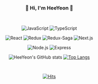 <div align="center">
  
### 🐯 Hi, I'm HeeYeon 🐯

</br>
  
![JavaScript](https://img.shields.io/badge/JavaScript-F7DF1E.svg?&style=for-the-badge&logo=JavaScript&logoColor=white)
![TypeScript](https://img.shields.io/badge/TypeScript-3178C6.svg?&style=for-the-badge&logo=TypeScript&logoColor=white)

![React](https://img.shields.io/badge/React-61DAFB.svg?&style=for-the-badge&logo=React&logoColor=white)
![Redux](https://img.shields.io/badge/Redux-764ABC.svg?&style=for-the-badge&logo=Redux&logoColor=white)
![Redux-Saga](https://img.shields.io/badge/Redux%20Saga-999999.svg?&style=for-the-badge&logo=Redux-Saga&logoColor=white)
![Next.js](https://img.shields.io/badge/Next.js-000000.svg?&style=for-the-badge&logo=Next.js&logoColor=white)

![Node.js](https://img.shields.io/badge/Node.js-339933.svg?&style=for-the-badge&logo=Node.js&logoColor=white)
![Express](https://img.shields.io/badge/Express-000000.svg?&style=for-the-badge&logo=Express&logoColor=white)

![HeeYeon's GitHub stats](https://github-readme-stats.vercel.app/api?username=HeeYeonKim98&show_icons=true&title_color=524f45&border_color=807c6b&text_color=524f45&icon_color=ffe04d&hide_border=true)
[![Top Langs](https://github-readme-stats.vercel.app/api/top-langs/?username=HeeYeonKim98&layout=compact&title_color=524f45&border_color=807c6b&text_color=524f45&hide_border=true&exclude_repo=[algorithm])](https://github.com/HeeYeonKim98)

</br>

[![Hits](https://hits.seeyoufarm.com/api/count/incr/badge.svg?url=https%3A%2F%2Fgithub.com%2FHeeYeonKim98%2Fhit-counter&count_bg=%23F7DE51&title_bg=%23AAA589&icon=github.svg&icon_color=%23E7E7E7&title=hits&edge_flat=false)](https://hits.seeyoufarm.com)
  
</div>
